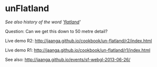 unFlatland
==========
_See also history of the word '[flatland](http://en.wikipedia.org/wiki/Flatland)'_

Question: Can we get this down to 50 metre detail?  


Live demo R2: http://jaanga.github.io/cookbook/un-flatland/r2/index.html  

Live demo  R1: http://jaanga.github.io/cookbook/un-flatland/r1/index.html  

See also: http://jaanga.github.io/events/sf-webgl-2013-06-26/  
